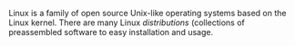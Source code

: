 Linux is a family of open source Unix-like operating systems based on the Linux kernel. There are many Linux *distributions* (collections of preassembled software to easy installation and usage.
